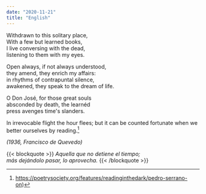 ```yaml
---
date: "2020-11-21"
title: "English"
---
```



Withdrawn to this solitary place,  
With a few but learned books,  
I live conversing with the dead,  
listening to them with my eyes.

Open always, if not always understood,  
they amend, they enrich my affairs:  
in rhythms of contrapuntal silence,  
awakened, they speak to the dream of life.  

O Don José, for those great souls  
absconded by death, the learnéd  
press avenges time's slanders.  

In irrevocable flight the hour flees;
but it can be counted fortunate
when we better ourselves by reading.[^Johnson]

_(1936, Francisco de Quevedo)_
  
  
{{< blockquote >}}
_Aquella que no detiene el tiempo;  
más dejándolo pasar, lo aprovecha._
{{< /blockquote >}}

[^Johnson]: https://poetrysociety.org/features/readinginthedark/pedro-serrano-on)